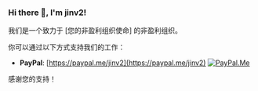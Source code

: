 ### Hi there 👋, I'm jinv2!

我们是一个致力于 [您的非盈利组织使命] 的非盈利组织。

你可以通过以下方式支持我们的工作：
*   **PayPal**: [https://paypal.me/jinv2](https://paypal.me/jinv2)
    [![PayPal.Me](https://img.shields.io/badge/PayPal-Donate-blue?style=for-the-badge&logo=paypal)](https://paypal.me/jinv2)

感谢您的支持！
